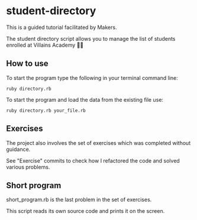 # student-directory
This is a guided tutorial facilitated by Makers.

The student directory script allows you to manage the list of students enrolled at Villains Academy :supervillain_woman:

## How to use

To start the program type the following in your terminal command line:
```shell
ruby directory.rb
```

To start the program and load the data from the existing file use:
```shell
ruby directory.rb your_file.rb
```

## Exercises

The project also involves the set of exercises which was completed without guidance.

See "Exercise" commits to check how I refactored the code and solved various problems.

## Short program

short_program.rb is the last problem in the set of exercises.

This script reads its own source code and prints it on the screen.
